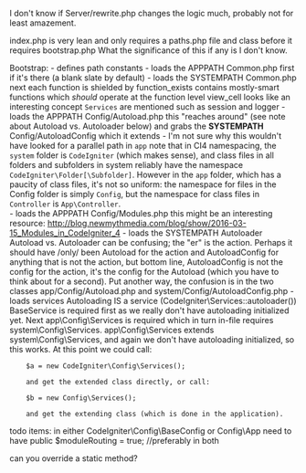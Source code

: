 I don't know if Server/rewrite.php changes the logic much, probably not for least amazement.

index.php is very lean and only requires a paths.php file and class before it requires bootstrap.php
What the significance of this if any is I don't know.

Bootstrap:
    - defines path constants
    - loads the APPPATH Common.php first if it's there (a blank slate by default)
    - loads the SYSTEMPATH Common.php next
        each function is shielded by function_exists
        contains mostly-smart functions which *should* operate at the function level
        view_cell looks like an interesting concept
        `Services` are mentioned such as session and logger
    - loads the APPPATH Config/Autoload.php
        this "reaches around" (see note about Autoload vs. Autoloader below) and grabs the **SYSTEMPATH** Config/AutoloadConfig which it extends - I'm not sure why this wouldn't have looked for a parallel path in `app`
        note that in CI4 namespacing, the `system` folder is `CodeIgniter` (which makes sense), and class files in all folders and subfolders in system reliably have the namespace
`CodeIgniter\Folder[\Subfolder]`.  However in the `app` folder, which has a paucity of class files, it's not so uniform: the namespace for files in the Config folder is simply `Config`, but the namespace for class files in `Controller` is `App\Controller`.  
    - loads the APPPATH Config/Modules.php
        this might be an interesting resource: http://blog.newmythmedia.com/blog/show/2016-03-15_Modules_in_CodeIgniter_4
    - loads the SYSTEMPATH Autoloader
        Autoload vs. Autoloader can be confusing; the "er" is the action.  Perhaps it should have /only/ been Autoload for the action and AutoloadConfig for anything that is not the action, but bottom line, AutoloadConfig is not the config for the action, it's the config for the Autoload (which you have to think about for a second).  Put another way, the confusion is in the two classes app/Config/Autoload.php and system/Config/AutoloadConfig.php
    - loads services
        Autoloading IS a service (CodeIgniter\Services::autoloader())
        BaseService is required first as we really don't have autoloading initialized yet.  Next app\Config\Services is required which in turn in-file requires system\Config\Services.  app\Config\Services extends system\Config\Services, and again we don't have autoloading initialized, so this works.  At this point we could call:
        
        $a = new CodeIgniter\Config\Services();
        
        and get the extended class directly, or call:
        
        $b = new Config\Services();
        
        and get the extending class (which is done in the application).
        
        
        
        
        
todo items:
in either CodeIgniter\Config\BaseConfig or Config\App need to have 
    public $moduleRouting = true;  //preferably in both
    
can you override a static method?






